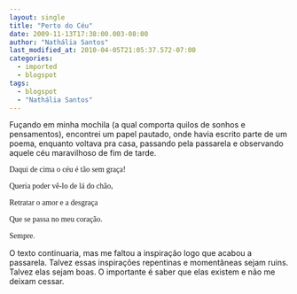 ```yaml
---
layout: single
title: "Perto do Céu"
date: 2009-11-13T17:38:00.003-08:00
author: "Nathália Santos"
last_modified_at: 2010-04-05T21:05:37.572-07:00
categories:
  - imported
  - blogspot
tags:
  - blogspot
  - "Nathália Santos"
---
```


Fuçando em minha mochila (a qual comporta quilos de sonhos e pensamentos), encontrei um papel pautado, onde havia escrito parte de um poema, enquanto voltava pra casa, passando pela passarela e observando aquele céu maravilhoso de fim de tarde.



<span style="font-family: verdana;">Daqui de cima o céu é tão sem graça!


<span style="font-family: verdana;">Queria poder vê-lo de lá do chão,


<span style="font-family: verdana;">Retratar o amor e a desgraça

<span style="font-family: verdana;">Que se passa no meu coração.

<span style="font-family: verdana;">Sempre.




O texto continuaria, mas me faltou a inspiração logo que acabou a passarela. Talvez essas inspirações repentinas e momentâneas sejam ruins. Talvez elas sejam boas. O importante é saber que elas existem e não me deixam cessar.